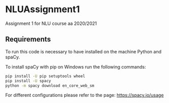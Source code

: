# NLUAssignment1
Assignment 1 for NLU course aa 2020/2021

## Requirements

To run this code is necessary to have installed on the machine Python and spaCy.

To install spaCy with pip on Windows run the following commands:
```sh
pip install -U pip setuptools wheel
pip install -U spacy
python -m spacy download en_core_web_sm
```

For different configurations please refer to the page: https://spacy.io/usage
